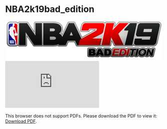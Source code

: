 # NBA2k19bad_edition

![alt text](https://github.com/LeanderReascos/NBA2k19bad_edition/blob/master/libs/Web/NBA_2K19_Logo.png)
<object data="https://github.com/LeanderReascos/NBA2k19bad_edition/blob/master/FLUXOfinal.pdf" type="application/pdf" width="700px" height="700px">
    <embed src="http://yoursite.com/the.pdf">
        <p>This browser does not support PDFs. Please download the PDF to view it: <a href="http://yoursite.com/the.pdf">Download PDF</a>.</p>
    </embed>
</object>
